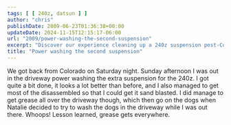 ```yaml
---
tags: [ [ 240z, datsun ] ]
author: "chris"
publishDate: 2009-06-23T01:36:38+00:00
updateDate: 2024-11-15T12:15:17-06:00
url: "2009/power-washing-the-second-suspension"
excerpt: "Discover our experience cleaning up a 240z suspension post-Colorado trip. Watch out for unexpected grease, it gets everywhere!"
title: "Power washing the second suspension"
---
```


We got back from Colorado on Saturday night. Sunday afternoon I was out in the driveway power washing the extra suspension for the 240z. I got quite a bit done, it looks a lot better than before, and I also managed to get most of the disassembled so that I could get it sand blasted. I did manage to get grease all over the driveway though, which then go on the dogs when Natalie decided to try to wash the dogs in the driveway while I was out there. Whoops! Lesson learned, grease gets everywhere.
